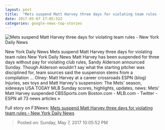 ```yaml
---
layout: post
title:  "Mets suspend Matt Harvey three days for violating team rules - New York Daily News"
date: 2017-05-07 17:05:52Z
categories: google-news-top-stories
---
```


![Mets suspend Matt Harvey three days for violating team rules - New York Daily News](http://assets.nydailynews.com/polopoly_fs/1.3144428.1494168610!/img/httpImage/image.jpg_gen/derivatives/landscape_1200/mets.jpg)

New York Daily News Mets suspend Matt Harvey three days for violating team rules New York Daily News Matt Harvey has been suspended for three days without pay for violating club rules, Sandy Alderson announced Sunday. Though Alderson wouldn't say what the starting pitcher was disciplined for, team sources said the suspension stems from a compilation ... Olney: Matt Harvey at a career crossroads ESPN (blog) Injuries, sex toys and Matt Harvey's suspension: The Mets' season, sideways USA TODAY MLB Sunday scores, highlights, updates, news: Mets' Matt Harvey suspended CBSSports.com Boston.com - MLB.com - Twitter - ESPN all 73 news articles »


Full story on F3News: [Mets suspend Matt Harvey three days for violating team rules - New York Daily News](http://www.f3nws.com/n/FxZqxB)

> Posted on: Sunday, May 7, 2017 10:05:52 PM
